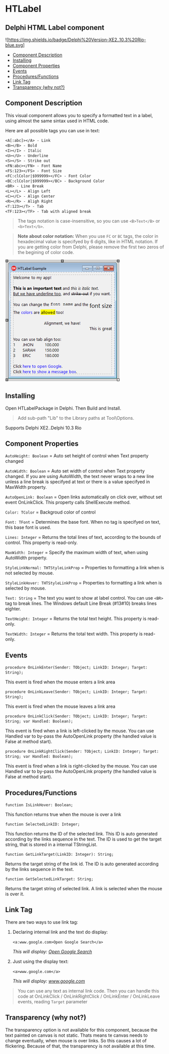 # HTLabel
## Delphi HTML Label component

![https://img.shields.io/badge/Delphi%20Version-XE2..10.3%20Rio-blue.svg]

- [Component Description](#component-description)
- [Installing](#installing)
- [Component Properties](#component-properties)
- [Events](#events)
- [Procedures/Functions](#proceduresfunctions)
- [Link Tag](#link-tag)
- [Transparency (why not?)](#transparency-why-not)

## Component Description

This visual component allows you to specify a formatted text in a label, using almost the same sintax used in HTML code.

Here are all possible tags you can use in text:

```
<A[:abc]></A> - Link
<B></B> - Bold
<I></I> - Italic
<U></U> - Underline
<S></S> - Strike out
<FN:abc></FN> - Font Name
<FS:123></FS> - Font Size
<FC:clColor|$999999></FC> - Font Color
<BC:clColor|$999999></BC> - Background Color
<BR> - Line Break
<L></L> - Align Left
<C></C> - Align Center
<R></R> - Aligh Right
<T:123></T> - Tab
<TF:123></TF> - Tab with aligned break
```

> The tags notation is case-insensitive, so you can use `<B>Text</B>` or `<b>Text</b>`.

> **Note about color notation:**
> When you use `FC` or `BC` tags, the color in hexadecimal value is specifyed by 6 digits, like in HTML notation. If you are getting color from Delphi, please remove the first two zeros of the begining of color code.

![Design-time example](htlabel_print.png?raw=true "Design-time example")

## Installing

Open HTLabelPackage in Delphi. Then Build and Install.

> Add sub-path "Lib" to the Library paths at Tool\Options.

Supports Delphi XE2..Delphi 10.3 Rio

## Component Properties

`AutoHeight: Boolean` = Auto set height of control when Text property changed

`AutoWidth: Boolean` = Auto set width of control when Text property changed.
If you are using AutoWidth, the text never wraps to a new line unless a line break is specifyed at text or there is a value specifyed in MaxWidth property.

`AutoOpenLink: Boolean` = Open links automatically on click over, without set event OnLinkClick.
This property calls ShellExecute method.

`Color: TColor` = Backgroud color of control

`Font: TFont` = Determines the base font. When no tag is specifyed on text, this base font is used.

`Lines: Integer` = Returns the total lines of text, according to the bounds of control. This property is read-only.

`MaxWidth: Integer` = Specify the maximum width of text, when using AutoWidth property.

`StyleLinkNormal: THTStyleLinkProp` = Properties to formatting a link when is not selected by mouse.

`StyleLinkHover: THTStyleLinkProp` = Properties to formatting a link when is selected by mouse.

`Text: String` = The text you want to show at label control. You can use `<BR>` tag to break lines. The Windows default Line Break (#13#10) breaks lines eighter.

`TextHeight: Integer` = Returns the total text height. This property is read-only.

`TextWidth: Integer` = Returns the total text width. This property is read-only.

## Events

```delphi
procedure OnLinkEnter(Sender: TObject; LinkID: Integer; Target: String);
```
This event is fired when the mouse enters a link area

```delphi
procedure OnLinkLeave(Sender: TObject; LinkID: Integer; Target: String);
```
This event is fired when the mouse leaves a link area

```delphi
procedure OnLinkClick(Sender: TObject; LinkID: Integer; Target: String; var Handled: Boolean);
```
This event is fired when a link is left-clicked by the mouse. You can use Handled var to by-pass the AutoOpenLink property (the handled value is False at method start).

```delphi
procedure OnLinkRightClick(Sender: TObject; LinkID: Integer; Target: String; var Handled: Boolean);
```
This event is fired when a link is right-clicked by the mouse. You can use Handled var to by-pass the AutoOpenLink property (the handled value is False at method start).

## Procedures/Functions

```delphi
function IsLinkHover: Boolean;
```
This function returns true when the mouse is over a link

```delphi
function SelectedLinkID: Integer;
```
This function returns the ID of the selected link. This ID is auto generated according by the links sequence in the text. The ID is used to get the target string, that is stored in a internal TStringList.

```delphi
function GetLinkTarget(LinkID: Integer): String;
```
Returns the target string of the link id. The ID is auto generated according by the links sequence in the text.

```delphi
function GetSelectedLinkTarget: String;
```
Returns the target string of selected link. A link is selected when the mouse is over it.

## Link Tag

There are two ways to use link tag:

1. Declaring internal link and the text do display:

   `<a:www.google.com>Open Google Search</a>`

   *This will display: [Open Google Search](http://www.google.com)*

2. Just using the display text:

   `<a>www.google.com</a>`

   *This will display: www.google.com*

> You can use any text as internal link code. Then you can handle this code at OnLinkClick / OnLinkRightClick / OnLinkEnter / OnLinkLeave events, reading `Target` parameter

## Transparency (why not?)

The transparency option is not available for this component, because the text painted on canvas is not static. Thats means te canvas needs to change eventually, when mouse is over links. So this causes a lot of flickering. Because of that, the transparency is not available at this time.
